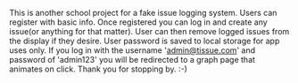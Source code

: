 This is another school project for a fake issue logging system.
Users can register with basic info.
Once registered you can log in and create any issue(or anything for that matter).
User can then remove logged issues from the display if they desire.
User password is saved to local storage for app uses only.
If you log in with the username 'admin@tissue.com' and password of 'admin123' you will be redirected
to a graph page that animates on click.
Thank you for stopping by. :-)
